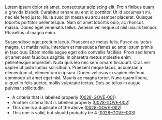 Lorem ipsum dolor sit amet, consectetur adipiscing elit. Proin finibus quam a gravida blandit. Curabitur ornare eu erat id porttitor. Ut id accumsan mi, nec eleifend justo. Nulla suscipit massa eu arcu semper placerat. Quisque lobortis porttitor pellentesque. Nam sit amet lobortis odio, ac rhoncus massa. Donec eget venenatis tellus. Aenean vel neque ut nisl iaculis tempor. Phasellus ut magna enim.

Suspendisse eget pretium lacus. Praesent ac metus felis. Fusce eu luctus magna, ut mattis nulla. Interdum et malesuada fames ac ante ipsum primis in faucibus. Etiam mollis augue eget odio convallis facilisis. Proin sed lorem sit amet sem faucibus sagittis. In pharetra metus molestie enim pellentesque imperdiet. Nulla quis leo nec sem ornare tincidunt. Cras vel sapien ut justo luctus sollicitudin. Praesent neque lacus, accumsan a elementum ut, elementum in ipsum. Donec vel risus in sapien eleifend commodo sit amet eget nisl. Mauris ac magna tortor. Nunc quam libero, aliquet in felis auctor, mollis vulputate lectus. Duis ac tellus in augue pulvinar sollicitudin.


- A criteria that is labelled properly (<a name="0028-GOVE-001" href="#0028-GOVE-001">0028-GOVE-001</a>)
- Another criteria that is labelled properly (<a name="0028-GOVE-002" href="#0028-GOVE-002">0028-GOVE-002</a>)
- This one is a duplicate of the above (<a name="0028-GOVE-002" href="#0028-GOVE-002">0028-GOVE-002</a>)
- This one is valid, but should probably be 4 (<a name="0028-GOVE-003" href="#0028-GOVE-003">0028-GOVE-003</a>)
